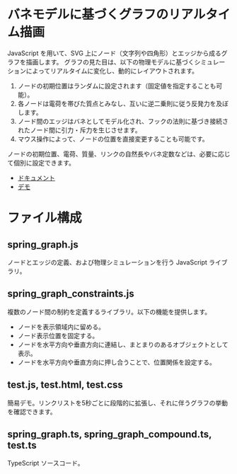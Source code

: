 # バネモデルに基づくグラフのリアルタイム描画

JavaScript を用いて、SVG 上にノード（文字列や四角形）とエッジから成るグラフを描画します。
グラフの見た目は、以下の物理モデルに基づくシミュレーションによってリアルタイムに変化し、動的にレイアウトされます。

1. ノードの初期位置はランダムに設定されます（固定値を指定することも可能）。
2. 各ノードは電荷を帯びた質点とみなし、互いに逆二乗則に従う反発力を及ぼします。
3. ノード間のエッジはバネとしてモデル化され、フックの法則に基づき接続されたノード間に引力・斥力を生じさせます。
4. マウス操作によって、ノードの位置を直接変更することも可能です。

ノードの初期位置、電荷、質量、リンクの自然長やバネ定数などは、必要に応じて個別に設定できます。

- [ドキュメント](https://tadashi9e.github.io/spring_graph/docs/)
- [デモ](https://tadashi9e.github.io/spring_graph/test.html)

# ファイル構成

## spring_graph.js

ノードとエッジの定義、および物理シミュレーションを行う JavaScript ライブラリ。

## spring_graph_constraints.js

複数のノード間の制約を定義するライブラリ。以下の機能を提供します。

- ノードを表示領域内に留める。
- ノード表示位置を固定する。
- ノードを水平方向や垂直方向に連結し、まとまりのあるオブジェクトとして表示。
- ノードを水平方向や垂直方向に押し合うことで、位置関係を設定する。

## test.js, test.html, test.css

簡易デモ。リンクリストを5秒ごとに段階的に拡張し、それに伴うグラフの挙動を確認できます。

## spring_graph.ts, spring_graph_compound.ts, test.ts

TypeScript ソースコード。

